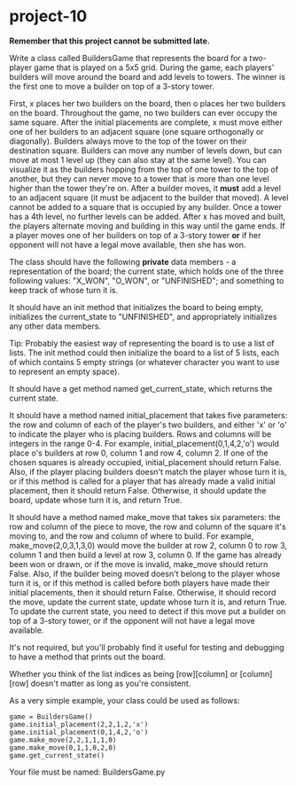 # project-10

**Remember that this project cannot be submitted late.**

Write a class called BuildersGame that represents the board for a two-player game that is played on a 5x5 grid. During the game, each players' builders will move around the board and add levels to towers. The winner is the first one to move a builder on top of a 3-story tower.

First, x places her two builders on the board, then o places her two builders on the board. Throughout the game, no two builders can ever occupy the same square.  After the initial placements are complete, x must move either one of her builders to an adjacent square (one square orthogonally or diagonally). Builders always move to the top of the tower on their destination square. Builders can move any number of levels down, but can move at most 1 level up (they can also stay at the same level). You can visualize it as the builders hopping from the top of one tower to the top of another, but they can never move to a tower that is more than one level higher than the tower they're on. After a builder moves, it **must** add a level to an adjacent square (it must be adjacent to the builder that moved). A level cannot be added to a square that is occupied by any builder. Once a tower has a 4th level, no further levels can be added. After x has moved and built, the players alternate moving and building in this way until the game ends. If a player moves one of her builders on top of a 3-story tower **or** if her opponent will not have a legal move available, then she has won.

The class should have the following **private** data members - a representation of the board; the current state, which holds one of the three following values: "X_WON", "O_WON", or "UNFINISHED"; and something to keep track of whose turn it is. 

It should have an init method that initializes the board to being empty, initializes the current_state to "UNFINISHED", and appropriately initializes any other data members.

Tip: Probably the easiest way of representing the board is to use a list of lists.  The init method could then initialize the board to a list of 5 lists, each of which contains 5 empty strings (or whatever character you want to use to represent an empty space).

It should have a get method named get_current_state, which returns the current state.

It should have a method named initial_placement that takes five parameters: the row and column of each of the player's two builders, and either 'x' or 'o' to indicate the player who is placing builders. Rows and columns will be integers in the range 0-4.  For example, initial_placement(0,1,4,2,'o') would place o's builders at row 0, column 1 and row 4, column 2. If one of the chosen squares is already occupied, initial_placement should return False. Also, if the player placing builders doesn't match the player whose turn it is, or if this method is called for a player that has already made a valid initial placement, then it should return False. Otherwise, it should update the board, update whose turn it is, and return True.

It should have a method named make_move that takes six parameters: the row and column of the piece to move, the row and column of the square it's moving to, and the row and column of where to build. For example, make_move(2,0,3,1,3,0) would move the builder at row 2, column 0 to row 3, column 1 and then build a level at row 3, column 0. If the game has already been won or drawn, or if the move is invalid, make_move should return False. Also, if the builder being moved doesn't belong to the player whose turn it is, or if this method is called before both players have made their initial placements, then it should return False. Otherwise, it should record the move, update the current state, update whose turn it is, and return True. To update the current state, you need to detect if this move put a builder on top of a 3-story tower, or if the opponent will not have a legal move available.

It's not required, but you'll probably find it useful for testing and debugging to have a method that prints out the board.

Whether you think of the list indices as being [row][column] or [column][row] doesn't matter as long as you're consistent.

As a very simple example, your class could be used as follows:
```
game = BuildersGame()
game.initial_placement(2,2,1,2,'x')
game.initial_placement(0,1,4,2,'o')
game.make_move(2,2,1,1,1,0)
game.make_move(0,1,1,0,2,0)
game.get_current_state()
```
Your file must be named: BuildersGame.py
